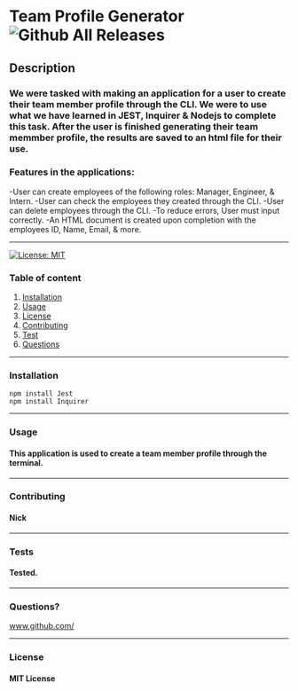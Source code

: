 
  # **Team Profile Generator**   ![Github All Releases](https://img.shields.io/github/contributors/nsando84/Team-Profile-Generator)   

 

  ## **Description**

  

  ### We were tasked with making an application for a user to create their team member profile through the CLI. We were to use what we have learned in JEST, Inquirer & Nodejs to complete this task. After the user is finished generating their team memmber profile, the results are saved to an html file for their use. 

  ### Features in the applications:
  -User can create employees of the following roles: Manager, Engineer, & Intern.
  -User can check the employees they created through the CLI.
  -User can delete employees through the CLI.
  -To reduce errors, User must input correctly.
  -An HTML document is created upon completion with the employees ID, Name, Email, & more.


 
---

[![License: MIT](https://img.shields.io/badge/License-MIT-yellow.svg)](https://opensource.org/licenses/MIT)

  ### Table of content
  1. [Installation](#installation)
  2. [Usage](#usage)
  3. [License](#license)
  4. [Contributing](#contributing)
  5. [Test](#test)
  6. [Questions](#questions)

---

### **Installation**

    npm install Jest
    npm install Inquirer

---

### **Usage**

#### This application is used to create a team member profile through the terminal.

---

### **Contributing**

#### Nick

---

### **Tests**

#### Tested.

---

### **Questions?**



www.github.com/

---

### **License**

#### MIT License

  
